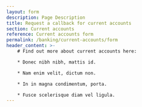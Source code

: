 ```yaml
---
layout: form
description: Page Description
title: Request a callback for current accounts
section: Current accounts
reference: Current accounts form
permalink: /banking/current-accounts/form
header_content: >- 
    # Find out more about current accounts here: 

    * Donec nibh nibh, mattis id.

    * Nam enim velit, dictum non.

    * In in magna condimentum, porta.

    * Fusce scelerisque diam vel ligula.
---
```

